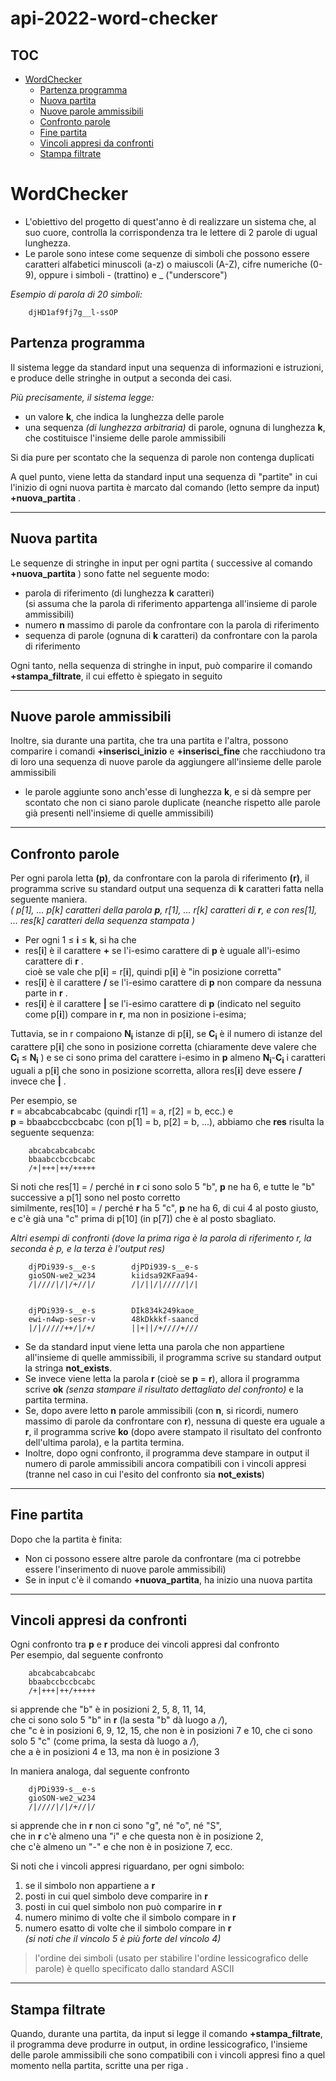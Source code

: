 # api-2022-word-checker
## TOC

- [WordChecker](#wordchecker)
  - [Partenza programma](#partenza-programma)
  - [Nuova partita](#nuova-partita)
  - [Nuove parole ammissibili](#nuove-parole-ammissibili)
  - [Confronto parole](#confronto-parole)
  - [Fine partita](#fine-partita)
  - [Vincoli appresi da confronti](#vincoli-appresi-da-confronti)
  - [Stampa filtrate](#stampa-filtrate)


# WordChecker
* L'obiettivo del progetto di quest'anno è di realizzare un sistema che,
al suo cuore, controlla la corrispondenza tra le lettere di 2 parole di
ugual lunghezza.  
* Le parole sono intese come sequenze di simboli che possono essere
caratteri alfabetici minuscoli (a-z) o maiuscoli (A-Z), cifre numeriche
(0-9), oppure i simboli - (trattino) e _ ("underscore")  


*Esempio di parola di 20 simboli:*

        djHD1af9fj7g__l-ssOP
 

## Partenza programma
 Il sistema legge da standard input una sequenza di informazioni e istruzioni, e produce delle stringhe in output a seconda dei casi.  

*Più precisamente, il sistema legge:*
* un valore **k**, che indica la lunghezza delle parole
* una sequenza *(di lunghezza arbitraria)* di parole, ognuna di lunghezza **k**, che
costituisce l'insieme delle parole ammissibili 
   
     
Si dia pure per scontato che la sequenza di parole non contenga duplicati

A quel punto, viene letta da standard input una sequenza di "partite" in cui l'inizio di ogni nuova partita è marcato dal comando (letto sempre da input) **+nuova_partita** .

-----

## Nuova partita
 Le sequenze di stringhe in input per ogni partita ( successive al comando
**+nuova_partita** ) sono fatte nel seguente modo:
* parola di riferimento (di lunghezza **k** caratteri)  
(si assuma che la parola di riferimento appartenga all'insieme di parole ammissibili)
* numero **n** massimo di parole da confrontare con la parola di riferimento
* sequenza di parole (ognuna di **k** caratteri) da confrontare con la parola di riferimento

 Ogni tanto, nella sequenza di stringhe in input, può comparire il comando
**+stampa_filtrate**, il cui effetto è spiegato in seguito   

-----

## Nuove parole ammissibili 
 Inoltre, sia durante una partita, che tra una partita e l'altra, possono comparire i
comandi **+inserisci_inizio** e **+inserisci_fine** che racchiudono tra di loro una
sequenza di nuove parole da aggiungere all'insieme delle parole ammissibili
* le parole aggiunte sono anch'esse di lunghezza **k**, e si dà sempre per scontato che non ci
siano parole duplicate (neanche rispetto alle parole già presenti nell'insieme di quelle
ammissibili)

-----

## Confronto parole
 Per ogni parola letta **(p)**, da confrontare con la parola di riferimento **(r)**, il programma scrive su standard output una sequenza di **k** caratteri fatta nella seguente maniera.  
*( p[1], ... p[k] caratteri della parola **p**, r[1], ... r[k] caratteri di **r**, e con res[1], ... res[k] caratteri della sequenza stampata )*

* Per ogni 1 ≤ **i** ≤ **k**, si ha che
* res[**i**] è il carattere **+** se l'i-esimo carattere di **p** è uguale all'i-esimo carattere di **r** .  
cioè se vale che p[**i**] = r[**i**], quindi p[**i**] è "in posizione corretta"
* res[**i**] è il carattere **/** se l'i-esimo carattere di **p** non compare da nessuna parte in **r** .
* res[**i**] è il carattere **|** se l'i-esimo carattere di **p** (indicato nel seguito come p[**i**]) compare in **r**, ma non in posizione i-esima;  

Tuttavia, se in r compaiono **N<sub>i</sub>** istanze di p[**i**], se **C<sub>i</sub>** è il numero di istanze del carattere p[**i**] che sono in posizione corretta (chiaramente deve valere che 
**C<sub>i</sub>** ≤ **N<sub>i</sub>** ) e se ci sono prima del carattere i-esimo in **p** almeno **N<sub>i</sub>**-**C<sub>i</sub>** i caratteri uguali a p[**i**] che sono in posizione scorretta, allora res[**i**] deve essere **/** invece che **|** .



Per esempio, se  
**r** = abcabcabcabcabc
(quindi r[1] = a, r[2] = b, ecc.) e  
**p** = bbaabccbccbcabc
(con p[1] = b, p[2] = b, ...), abbiamo che **res** risulta la seguente sequenza:

        abcabcabcabcabc
        bbaabccbccbcabc
        /+|+++|++/+++++  
  
  
Si noti che res[1] = / perché in **r** ci sono solo 5 "b", **p** ne ha 6, e tutte le "b" successive a p[1] sono nel posto corretto   
 similmente, res[10] = / perché **r** ha 5 "c", **p** ne ha 6, di cui 4 al posto giusto, e c'è già
una "c" prima di p[10] (in p[7]) che è al posto sbagliato.

*Altri esempi di confronti (dove la prima riga è la parola di riferimento r, la
seconda è p, e la terza è l'output res)*   

        djPDi939-s__e-s        djPDi939-s__e-s        
        gioSON-we2_w234        kiidsa92KFaa94-
        /|////|/|/+//|/        /|/||/|/////|/|


        djPDi939-s__e-s        DIk834k249kaoe_
        ewi-n4wp-sesr-v        48kDkkkf-saancd
        |/|/////++/|/+/        ||+||/+////+///



* Se da standard input viene letta una parola che non appartiene all'insieme
di quelle ammissibili, il programma scrive su standard output la stringa **not_exists**.
* Se invece viene letta la parola **r** (cioè se **p** = **r**), allora il programma scrive **ok** *(senza stampare il risultato dettagliato del confronto)* e la partita termina.
* Se, dopo avere letto **n** parole ammissibili (con **n**, si ricordi, numero
massimo di parole da confrontare con **r**), nessuna di queste era uguale a **r**, il programma scrive **ko** (dopo avere stampato il risultato del confronto dell'ultima parola), e la partita termina.  
* Inoltre, dopo ogni confronto, il programma deve stampare in output il numero di parole
ammissibili ancora compatibili con i vincoli appresi (tranne nel caso in cui l'esito del
confronto sia **not_exists**) 


-----

## Fine partita
Dopo che la partita è finita:
* Non ci possono essere altre parole da confrontare (ma ci potrebbe essere
l'inserimento di nuove parole ammissibili)
* Se in input c'è il comando **+nuova_partita**, ha inizio una nuova partita

-----

## Vincoli appresi da confronti
Ogni confronto tra **p** e **r** produce dei vincoli appresi dal confronto  
Per esempio, dal seguente confronto

        abcabcabcabcabc
        bbaabccbccbcabc
        /+|+++|++/+++++
si apprende che "b" è in posizioni 2, 5, 8, 11, 14,   
che ci sono solo 5 "b" in **r** (la sesta "b" dà luogo a */*),  
che "c è in posizioni 6, 9, 12, 15, che non è in posizioni 7 e 10, che ci sono solo 5 "c" (come prima, la sesta dà luogo a */*),  
che a è in posizioni 4 e 13, ma non è in posizione 3


In maniera analoga, dal seguente confronto

        djPDi939-s__e-s
        gioSON-we2_w234
        /|////|/|/+//|/
si apprende che in **r** non ci sono "g", né "o", né "S",   
che in **r** c'è almeno una "i" e che questa non è in posizione 2,  
 che c'è almeno un "-" e che non è in posizione 7, ecc.
  


Si noti che i vincoli appresi riguardano, per ogni simbolo:
1. se il simbolo non appartiene a **r**
2. posti in cui quel simbolo deve comparire in **r**
3. posti in cui quel simbolo non può comparire in **r**
4. numero minimo di volte che il simbolo compare in **r**
5. numero esatto di volte che il simbolo compare in **r**  
  *(si noti che il vincolo 5 è più forte del vincolo 4)*
> l'ordine dei simboli (usato per stabilire l'ordine lessicografico delle parole) è quello specificato dallo standard ASCII


-----

## Stampa filtrate
Quando, durante una partita, da input si legge il comando **+stampa_filtrate**, il
programma deve produrre in output, in ordine lessicografico, l'insieme delle parole
ammissibili che sono compatibili con i vincoli appresi fino a quel momento nella partita,
scritte una per riga  .

